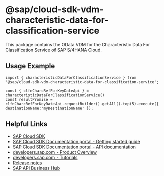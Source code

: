 # @sap/cloud-sdk-vdm-characteristic-data-for-classification-service

This package contains the OData VDM for the Characteristic Data For Classification Service of SAP S/4HANA Cloud.

## Usage Example
```
import { characteristicDataForClassificationService } from '@sap/cloud-sdk-vdm-characteristic-data-for-classification-service';

const { clfnCharcRefForKeyDateApi } = characteristicDataForClassificationService()
const resultPromise = clfnCharcRefForKeyDateApi.requestBuilder().getAll().top(5).execute({ destinationName:'myDestinationName' });

```

## Helpful Links

- [SAP Cloud SDK](https://github.com/SAP/cloud-sdk-js)
- [SAP Cloud SDK Documentation portal - Getting started guide](https://sap.github.io/cloud-sdk/docs/js/getting-started)
- [SAP Cloud SDK Documentation portal - API documentation](https://sap.github.io/cloud-sdk/docs/js/api)
- [developers.sap.com - Product Overview](https://developers.sap.com/topics/cloud-sdk.html)
- [developers.sap.com - Tutorials](https://developers.sap.com/tutorial-navigator.html?tag=software-product:technology-platform/sap-cloud-sdk&tag=tutorial:type/tutorial&tag=programming-tool:javascript)
- [Release notes](https://help.sap.com/doc/2324e9c3b28748a4ae2ad08166d77675/1.0/en-US/js-index.html)
- [SAP API Business Hub](https://api.sap.com/)
